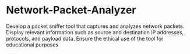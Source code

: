 # Network-Packet-Analyzer
Develop a packet sniffer tool that captures and analyzes network packets. Display relevant information such as source and destination IP addresses, protocols, and payload data. Ensure the ethical use of the tool for educational purposes
